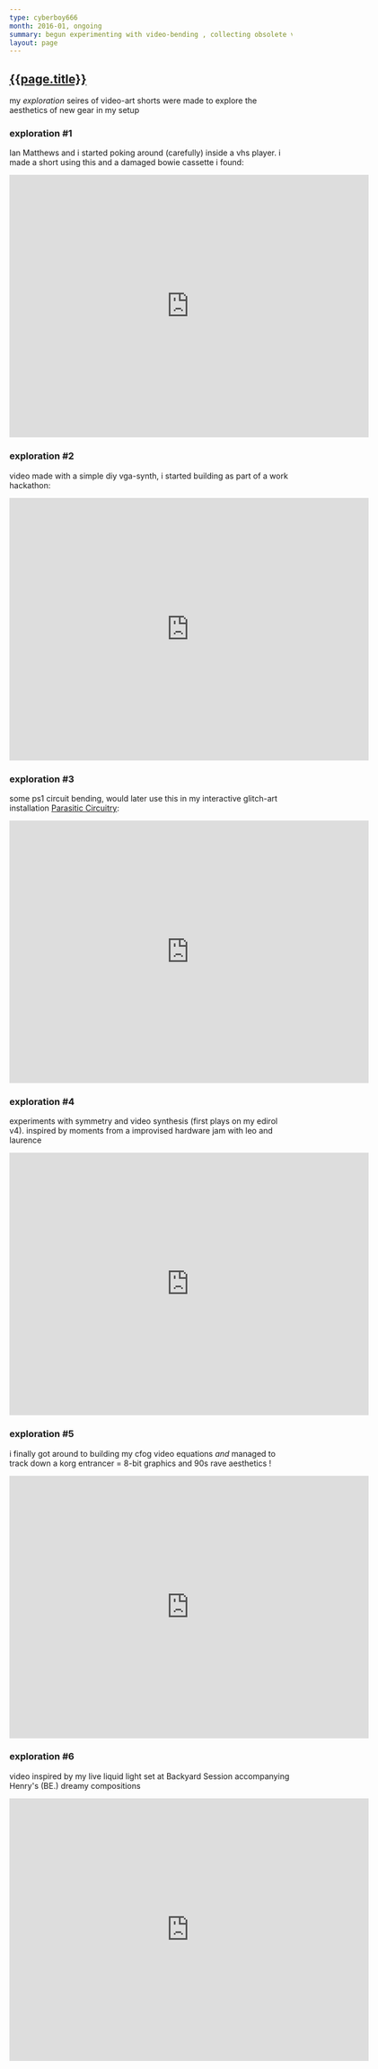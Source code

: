 ```yaml
---
type: cyberboy666
month: 2016-01, ongoing
summary: begun experimenting with video-bending , collecting obsolete video hardware, making some video-art shorts
layout: page
---
```


## [ {{page.title}} ]({{page.url}})

my _exploration_ seires of video-art shorts were made to explore the aesthetics of new gear in my setup 

### exploration \#1

Ian Matthews and i started poking around (carefully) inside a vhs player. i made a short using this and a damaged bowie cassette i found:

<iframe src="https://player.vimeo.com/video/152856019?title=0&byline=0&portrait=0" width="640" height="468" frameborder="0" webkitallowfullscreen mozallowfullscreen allowfullscreen></iframe>

### exploration \#2

video made with a simple diy vga-synth, i started building as part of a work hackathon:

<iframe src="https://player.vimeo.com/video/167594348?title=0&byline=0&portrait=0" width="640" height="468" frameborder="0" webkitallowfullscreen mozallowfullscreen allowfullscreen></iframe>

### exploration \#3

some ps1 circuit bending, would later use this in my interactive glitch-art installation [Parasitic Circuitry]:

<iframe src="https://player.vimeo.com/video/185451870?title=0&byline=0&portrait=0" width="640" height="468" frameborder="0" webkitallowfullscreen mozallowfullscreen allowfullscreen></iframe>

### exploration \#4

experiments with symmetry and video synthesis (first plays on my edirol v4). inspired by moments from a improvised hardware jam with leo and laurence

<iframe src="https://player.vimeo.com/video/186395616?title=0&byline=0&portrait=0" width="640" height="468" frameborder="0" webkitallowfullscreen mozallowfullscreen allowfullscreen></iframe>

### exploration \#5

i finally got around to building my cfog video equations _and_ managed to track down a korg entrancer =  8-bit graphics and 90s rave aesthetics !

<iframe src="https://player.vimeo.com/video/218259638?title=0&byline=0&portrait=0" width="640" height="468" frameborder="0" webkitallowfullscreen mozallowfullscreen allowfullscreen></iframe>

### exploration \#6

video inspired by my live liquid light set at Backyard Session accompanying Henry's (BE.) dreamy compositions 

<iframe src="https://player.vimeo.com/video/220289019?title=0&byline=0&portrait=0" width="640" height="468" frameborder="0" webkitallowfullscreen mozallowfullscreen allowfullscreen></iframe>

[Parasitic Circuitry]: {{site.url}}/diy/parasiticcircuitry